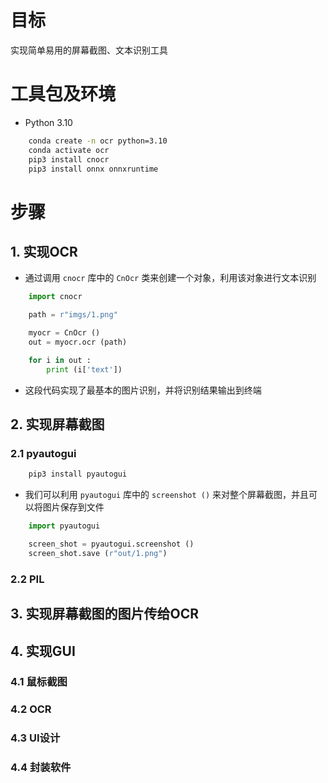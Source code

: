 # 目标
实现简单易用的屏幕截图、文本识别工具
# 工具包及环境
- Python 3.10
```bash
	conda create -n ocr python=3.10
	conda activate ocr
	pip3 install cnocr
	pip3 install onnx onnxruntime
```
# 步骤
## 1. 实现OCR
- 通过调用 `cnocr` 库中的 `CnOcr` 类来创建一个对象，利用该对象进行文本识别
```Python
	import cnocr

	path = r"imgs/1.png"

	myocr = CnOcr ()
	out = myocr.ocr (path)

	for i in out :
		print (i['text'])
```
- 这段代码实现了最基本的图片识别，并将识别结果输出到终端

## 2. 实现屏幕截图
### 2.1 pyautogui
```bash
	pip3 install pyautogui
```
- 我们可以利用 `pyautogui` 库中的 `screenshot ()` 来对整个屏幕截图，并且可以将图片保存到文件
```Python
	import pyautogui

	screen_shot = pyautogui.screenshot ()
	screen_shot.save (r"out/1.png")
```
### 2.2 PIL

## 3. 实现屏幕截图的图片传给OCR
## 4. 实现GUI
### 4.1 鼠标截图
### 4.2 OCR
### 4.3 UI设计
### 4.4 封装软件
